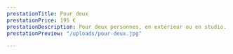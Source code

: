 ```yaml
---
prestationTitle: Pour deux
prestationPrice: 195 €
prestationDescription: Pour deux personnes, en extérieur ou en studio.
prestationPreview: "/uploads/pour-deux.jpg"

---
```


